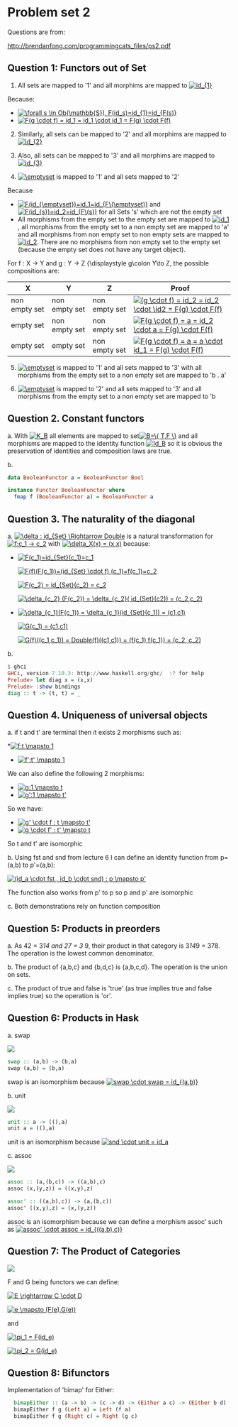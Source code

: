 # Problem set 2

Questions are from:

http://brendanfong.com/programmingcats_files/ps2.pdf

## Question 1: Functors out of Set
1. All sets are mapped to '1' and all morphims are mapped to <a href="https://www.codecogs.com/eqnedit.php?latex=id_{1}" target="_blank"><img src="https://latex.codecogs.com/gif.latex?id_{1}" title="id_{1}" /></a>

Because:
* <a href="https://www.codecogs.com/eqnedit.php?latex=\forall&space;s&space;\in&space;Ob(\mathbb{S}),&space;F(id_s)=id_{1}=id_{F(s)}" target="_blank"><img src="https://latex.codecogs.com/gif.latex?\forall&space;s&space;\in&space;Ob(\mathbb{S}),&space;F(id_s)=id_{1}=id_{F(s)}" title="\forall s \in Ob(\mathbb{S}), F(id_s)=id_{1}=id_{F(s)}" /></a>
* <a href="https://www.codecogs.com/eqnedit.php?latex=F(g&space;\cdot&space;f)&space;=&space;id_1&space;=&space;id_1&space;\cdot&space;id_1&space;=&space;F(g)&space;\cdot&space;F(f)" target="_blank"><img src="https://latex.codecogs.com/gif.latex?F(g&space;\cdot&space;f)&space;=&space;id_1&space;=&space;id_1&space;\cdot&space;id_1&space;=&space;F(g)&space;\cdot&space;F(f)" title="F(g \cdot f) = id_1 = id_1 \cdot id_1 = F(g) \cdot F(f)" /></a>

2. Similarly, all sets can be mapped to '2' and all morphims are mapped to <a href="https://www.codecogs.com/eqnedit.php?latex=id_{2}" target="_blank"><img src="https://latex.codecogs.com/gif.latex?id_{2}" title="id_{2}" /></a>

3. Also, all sets can be mapped to '3' and all morphims are mapped to <a href="https://www.codecogs.com/eqnedit.php?latex=id_{3}" target="_blank"><img src="https://latex.codecogs.com/gif.latex?id_{3}" title="id_{3}" /></a>

4. <a href="https://www.codecogs.com/eqnedit.php?latex=\emptyset" target="_blank"><img src="https://latex.codecogs.com/gif.latex?\emptyset" title="\emptyset" /></a> is mapped to '1' and all sets mapped to '2'

Because
* <a href="https://www.codecogs.com/eqnedit.php?latex=F(id_{\emptyset})=id_1=id_{F\(\emptyset)}" target="_blank"><img src="https://latex.codecogs.com/gif.latex?F(id_{\emptyset})=id_1=id_{F\(\emptyset)}" title="F(id_{\emptyset})=id_1=id_{F\(\emptyset)}" /></a> and <a href="https://www.codecogs.com/eqnedit.php?latex=F(id_{s})=id_2=id_{F\(s)}" target="_blank"><img src="https://latex.codecogs.com/gif.latex?F(id_{s})=id_2=id_{F\(s)}" title="F(id_{s})=id_2=id_{F\(s)}" /></a> for all Sets 's' which are not the empty set
* All morphisms from the empty set to the empty set are mapped to <a href="https://www.codecogs.com/eqnedit.php?latex=id_1" target="_blank"><img src="https://latex.codecogs.com/gif.latex?id_1" title="id_1" /></a>, all morphisms from the empty set to a non empty set are mapped to 'a' and all morphisms from non empty set to non empty sets are mapped to <a href="https://www.codecogs.com/eqnedit.php?latex=id_2" target="_blank"><img src="https://latex.codecogs.com/gif.latex?id_2" title="id_2" /></a>. There are no morphisms from non empty set to the empty set (because the empty set does not have any target object).

For  f : X → Y and g : Y → Z {\displaystyle g\colon Y\to Z, the possible compositions are:

|X|Y|Z|Proof|
|-|-|-|-----|
|non empty set|non empty set|non empty set|<a href="https://www.codecogs.com/eqnedit.php?latex=(g&space;\cdot&space;f)&space;=&space;id_2&space;=&space;id_2&space;\cdot&space;\id2&space;=&space;F(g)&space;\cdot&space;F(f)" target="_blank"><img src="https://latex.codecogs.com/gif.latex?(g&space;\cdot&space;f)&space;=&space;id_2&space;=&space;id_2&space;\cdot&space;\id2&space;=&space;F(g)&space;\cdot&space;F(f)" title="(g \cdot f) = id_2 = id_2 \cdot \id2 = F(g) \cdot F(f)" /></a>|
|empty set|non empty set| non empty set|<a href="https://www.codecogs.com/eqnedit.php?latex=F(g&space;\cdot&space;f)&space;=&space;a&space;=&space;id_2&space;\cdot&space;a&space;=&space;F(g)&space;\cdot&space;F(f)" target="_blank"><img src="https://latex.codecogs.com/gif.latex?F(g&space;\cdot&space;f)&space;=&space;a&space;=&space;id_2&space;\cdot&space;a&space;=&space;F(g)&space;\cdot&space;F(f)" title="F(g \cdot f) = a = id_2 \cdot a = F(g) \cdot F(f)" /></a>|
|empty set|empty set|non empty set|<a href="https://www.codecogs.com/eqnedit.php?latex=F(g&space;\cdot&space;f)&space;=&space;a&space;=&space;a&space;\cdot&space;id_1&space;=&space;F(g)&space;\cdot&space;F(f)" target="_blank"><img src="https://latex.codecogs.com/gif.latex?F(g&space;\cdot&space;f)&space;=&space;a&space;=&space;a&space;\cdot&space;id_1&space;=&space;F(g)&space;\cdot&space;F(f)" title="F(g \cdot f) = a = a \cdot id_1 = F(g) \cdot F(f)" /></a>|


5. <a href="https://www.codecogs.com/eqnedit.php?latex=\emptyset" target="_blank"><img src="https://latex.codecogs.com/gif.latex?\emptyset" title="\emptyset" /></a> is mapped to '1' and all sets mapped to '3' with all morphisms from the empty set to a non empty set are mapped to 'b . a' 

6. <a href="https://www.codecogs.com/eqnedit.php?latex=\emptyset" target="_blank"><img src="https://latex.codecogs.com/gif.latex?\emptyset" title="\emptyset" /></a> is mapped to '2' and all sets mapped to '3' and all morphisms from the empty set to a non empty set are mapped to 'b

## Question 2. Constant functors
a. With <a href="https://www.codecogs.com/eqnedit.php?latex=K_B" target="_blank"><img src="https://latex.codecogs.com/gif.latex?K_B" title="K_B" /></a> all elements are mapped to set<a href="https://www.codecogs.com/eqnedit.php?latex=B=\{&space;T,F&space;\}" target="_blank"><img src="https://latex.codecogs.com/gif.latex?B=\{&space;T,F&space;\}" title="B=\{ T,F \}" /></a> and all morphisms are mapped to the identity function <a href="https://www.codecogs.com/eqnedit.php?latex=Id_B" target="_blank"><img src="https://latex.codecogs.com/gif.latex?Id_B" title="Id_B" /></a> so it is obvious the preservation of identities and composition laws are true.

b.

```haskell
data BooleanFunctor a = BooleanFunctor Bool

instance Functor BooleanFunctor where
  fmap f (BooleanFunctor a) = BooleanFunctor a
```

## Question 3. The naturality of the diagonal
a. <a href="https://www.codecogs.com/eqnedit.php?latex=\delta&space;:&space;id_{Set}&space;\Rightarrow&space;Double" target="_blank"><img src="https://latex.codecogs.com/gif.latex?\delta&space;:&space;id_{Set}&space;\Rightarrow&space;Double" title="\delta : id_{Set} \Rightarrow Double" /></a> is a natural transformation for <a href="https://www.codecogs.com/eqnedit.php?latex=f:c_1&space;->&space;c_2" target="_blank"><img src="https://latex.codecogs.com/gif.latex?f:c_1&space;->&space;c_2" title="f:c_1 -> c_2" /></a> with <a href="https://www.codecogs.com/eqnedit.php?latex=\delta_X(x)&space;=&space;(x,x)" target="_blank"><img src="https://latex.codecogs.com/gif.latex?\delta_X(x)&space;=&space;(x,x)" title="\delta_X(x) = (x,x)" /></a> because:

* <a href="https://www.codecogs.com/eqnedit.php?latex=F(c_1)=id_{Set}(c_1)=c_1" target="_blank"><img src="https://latex.codecogs.com/gif.latex?F(c_1)=id_{Set}(c_1)=c_1" title="F(c_1)=id_{Set}(c_1)=c_1" /></a>

  <a href="https://www.codecogs.com/eqnedit.php?latex=F(f)(F(c_1))=(id_{Set}&space;\cdot&space;f)&space;(c_1)=f(c_1)=c_2" target="_blank"><img src="https://latex.codecogs.com/gif.latex?F(f)(F(c_1))=(id_{Set}&space;\cdot&space;f)&space;(c_1)=f(c_1)=c_2" title="F(f)(F(c_1))=(id_{Set} \cdot f) (c_1)=f(c_1)=c_2" /></a>
  
  <a href="https://www.codecogs.com/eqnedit.php?latex=F(c_2)&space;=&space;id_{Set}(c_2)&space;=&space;c_2" target="_blank"><img src="https://latex.codecogs.com/gif.latex?F(c_2)&space;=&space;id_{Set}(c_2)&space;=&space;c_2" title="F(c_2) = id_{Set}(c_2) = c_2" /></a>
  
  <a href="https://www.codecogs.com/eqnedit.php?latex=\delta_{c_2}&space;(F(c_2))&space;=&space;\delta_{c_2}(&space;id_{Set}(c2))&space;=&space;(c_2,c_2)" target="_blank"><img src="https://latex.codecogs.com/gif.latex?\delta_{c_2}&space;(F(c_2))&space;=&space;\delta_{c_2}(&space;id_{Set}(c2))&space;=&space;(c_2,c_2)" title="\delta_{c_2} (F(c_2)) = \delta_{c_2}( id_{Set}(c2)) = (c_2,c_2)" /></a>
  
* <a href="https://www.codecogs.com/eqnedit.php?latex=\delta_{c_1}(F(c_1))&space;=&space;\delta_{c_1}(id_{Set}(c_1))&space;=&space;(c1,c1)" target="_blank"><img src="https://latex.codecogs.com/gif.latex?\delta_{c_1}(F(c_1))&space;=&space;\delta_{c_1}(id_{Set}(c_1))&space;=&space;(c1,c1)" title="\delta_{c_1}(F(c_1)) = \delta_{c_1}(id_{Set}(c_1)) = (c1,c1)" /></a>
 
  <a href="https://www.codecogs.com/eqnedit.php?latex=G(c_1)&space;=&space;(c1,c1)" target="_blank"><img src="https://latex.codecogs.com/gif.latex?G(c_1)&space;=&space;(c1,c1)" title="G(c_1) = (c1,c1)" /></a>
  
  <a href="https://www.codecogs.com/eqnedit.php?latex=G(f)((c_1,c_1))&space;=&space;Double(f)((c1,c1))&space;=&space;(f(c_1),f(c_1))&space;=&space;(c_2,&space;c_2)" target="_blank"><img src="https://latex.codecogs.com/gif.latex?G(f)((c_1,c_1))&space;=&space;Double(f)((c1,c1))&space;=&space;(f(c_1),f(c_1))&space;=&space;(c_2,&space;c_2)" title="G(f)((c_1,c_1)) = Double(f)((c1,c1)) = (f(c_1),f(c_1)) = (c_2, c_2)" /></a>

b.

```haskell
$ ghci
GHCi, version 7.10.3: http://www.haskell.org/ghc/  :? for help
Prelude> let diag x = (x,x)
Prelude> :show bindings
diag :: t -> (t, t) = _
```

## Question 4. Uniqueness of universal objects

a. if t and t' are terminal then it exists 2 morphisms such as:
 
  *<a href="https://www.codecogs.com/eqnedit.php?latex=f:t&space;\mapsto&space;1" target="_blank"><img src="https://latex.codecogs.com/gif.latex?f:t&space;\mapsto&space;1" title="f:t \mapsto 1" /></a>
  * <a href="https://www.codecogs.com/eqnedit.php?latex=f':t'&space;\mapsto&space;1" target="_blank"><img src="https://latex.codecogs.com/gif.latex?f':t'&space;\mapsto&space;1" title="f':t' \mapsto 1" /></a>

  We can also define the following 2 morphisms:
  * <a href="https://www.codecogs.com/eqnedit.php?latex=g:1&space;\mapsto&space;t" target="_blank"><img src="https://latex.codecogs.com/gif.latex?g:1&space;\mapsto&space;t" title="g:1 \mapsto t" /></a>
  * <a href="https://www.codecogs.com/eqnedit.php?latex=g':1&space;\mapsto&space;t'" target="_blank"><img src="https://latex.codecogs.com/gif.latex?g':1&space;\mapsto&space;t'" title="g':1 \mapsto t'" /></a>
  
  So we have:
  * <a href="https://www.codecogs.com/eqnedit.php?latex=g'&space;\cdot&space;f&space;:&space;t&space;\mapsto&space;t'" target="_blank"><img src="https://latex.codecogs.com/gif.latex?g'&space;\cdot&space;f&space;:&space;t&space;\mapsto&space;t'" title="g' \cdot f : t \mapsto t'" /></a>
  * <a href="https://www.codecogs.com/eqnedit.php?latex=g&space;\cdot&space;f'&space;:&space;t'&space;\mapsto&space;t" target="_blank"><img src="https://latex.codecogs.com/gif.latex?g&space;\cdot&space;f'&space;:&space;t'&space;\mapsto&space;t" title="g \cdot f' : t' \mapsto t" /></a>
  
  So t and t' are isomorphic
  
b. Using fst and snd from lecture 6 I can define an identity function from p=(a,b) to p'=(a,b):

<a href="https://www.codecogs.com/eqnedit.php?latex=(id_a&space;\cdot&space;fst&space;,&space;id_b&space;\cdot&space;snd)&space;:&space;p&space;\mapsto&space;p'" target="_blank"><img src="https://latex.codecogs.com/gif.latex?(id_a&space;\cdot&space;fst&space;,&space;id_b&space;\cdot&space;snd)&space;:&space;p&space;\mapsto&space;p'" title="(id_a \cdot fst , id_b \cdot snd) : p \mapsto p'" /></a>
  
The function also works from p' to p so p and p' are isomorphic

c. Both demonstrations rely on function composition 

## Question 5: Products in preorders

a. As 42 = 3*14 and 27 = 3* 9, their product in that category is 3*14*9 = 378. The operation is the lowest common denominator.

b. The product of {a,b,c} and {b,d,c} is {a,b,c,d}. The operation is the union on sets.

c. The product of true and false is 'true' (as true implies true and false implies true) so the operation is 'or'.

## Question 6: Products in Hask

a. swap

![](swap.svg)

  ```haskell
  swap :: (a,b) -> (b,a)
  swap (a,b) = (b,a)
  ```
  
  swap is an isomorphism because <a href="https://www.codecogs.com/eqnedit.php?latex=swap&space;\cdot&space;swap&space;=&space;id_{(a,b)}" target="_blank"><img src="https://latex.codecogs.com/gif.latex?swap&space;\cdot&space;swap&space;=&space;id_{(a,b)}" title="swap \cdot swap = id_{(a,b)}" /></a>


b. unit

![](unit.svg)

  ```haskell
  unit :: a -> ((),a)
  unit a = ((),a)
  ```
  unit is an isomorphism because <a href="https://www.codecogs.com/eqnedit.php?latex=snd&space;\cdot&space;unit&space;=&space;id_a" target="_blank"><img src="https://latex.codecogs.com/gif.latex?snd&space;\cdot&space;unit&space;=&space;id_a" title="snd \cdot unit = id_a" /></a>
  
c. assoc

![](assoc.svg)

  ```haskell
  assoc :: (a,(b,c)) -> ((a,b),c)
  assoc (x,(y,z)) = ((x,y),z)
  
  assoc' :: ((a,b),c)) -> (a,(b,c))
  assoc' ((x,y),z) = (x,(y,z))
  ```
  
 assoc is an isomorphism because we can define a morphism assoc' such as <a href="https://www.codecogs.com/eqnedit.php?latex=assoc'&space;\cdot&space;assoc&space;=&space;id_{((a,b),c)}" target="_blank"><img src="https://latex.codecogs.com/gif.latex?assoc'&space;\cdot&space;assoc&space;=&space;id_{((a,b),c)}" title="assoc' \cdot assoc = id_{((a,b),c)}" /></a>

## Question 7: The Product of Categories

![](catprod.svg)

F and G being functors we can define:

<a href="https://www.codecogs.com/eqnedit.php?latex=E&space;\rightarrow&space;C&space;\cdot&space;D" target="_blank"><img src="https://latex.codecogs.com/gif.latex?E&space;\rightarrow&space;C&space;\cdot&space;D" title="E \rightarrow C \cdot D" /></a>

<a href="https://www.codecogs.com/eqnedit.php?latex=e&space;\mapsto&space;(F(e),G(e))" target="_blank"><img src="https://latex.codecogs.com/gif.latex?e&space;\mapsto&space;(F(e),G(e))" title="e \mapsto (F(e),G(e))" /></a>

and

<a href="https://www.codecogs.com/eqnedit.php?latex=\pi_1&space;=&space;F(id_e)" target="_blank"><img src="https://latex.codecogs.com/gif.latex?\pi_1&space;=&space;F(id_e)" title="\pi_1 = F(id_e)" /></a>

<a href="https://www.codecogs.com/eqnedit.php?latex=\pi_2&space;=&space;G(id_e)" target="_blank"><img src="https://latex.codecogs.com/gif.latex?\pi_2&space;=&space;G(id_e)" title="\pi_2 = G(id_e)" /></a>

## Question 8: Bifunctors

Implementation of 'bimap' for Either:

```haskell
  bimapEither :: (a -> b) -> (c -> d) -> (Either a c) -> (Either b d)
  bimapEither f g (Left a) = Left (f a)
  bimapEither f g (Right c) = Right (g c)
  ```
